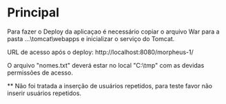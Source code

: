 # Principal

Para fazer o Deploy da aplicaçao é necessário copiar o arquivo War para a pasta ...\tomcat\webapps e inicializar o serviço do Tomcat.

URL de acesso após o deploy: http://localhost:8080/morpheus-1/

O arquivo "nomes.txt" deverá estar no local "C:\tmp" com as devidas permissões de acesso.

** Não foi tratada a inserção de usuários repetidos, para teste favor não inserir usuários repetidos.
